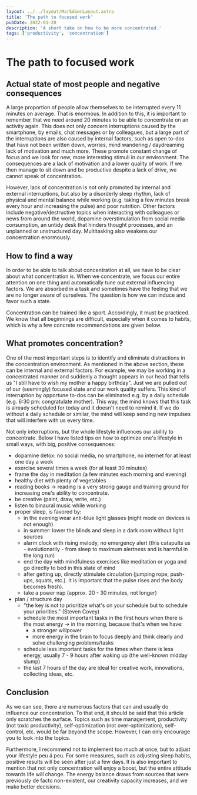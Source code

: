 ```yaml
---
layout: ../../layout/MarkdownLayout.astro
title: 'The path to focused work'
pubDate: 2022-01-20
description: 'A short take on how to be more concentrated.'
tags: ['productivity', 'concentration']
---
```


# The path to focused work

## Actual state of most people and negative consequences

A large proportion of people allow themselves to be interrupted every 11 minutes on average. That is enormous. In addition to this, it is important to remember that we need around 20 minutes to be able to concentrate on an activity again. This does not only concern interruptions caused by the smartphone, by emails, chat messages or by colleagues, but a large part of the interruptions are also caused by internal factors, such as open to-dos that have not been written down, worries, mind wandering / daydreaming lack of motivation and much more. These promote constant change of focus and we look for new, more interesting stimuli in our environment. The consequences are a lack of motivation and a lower quality of work. If we then manage to sit down and be productive despite a lack of drive, we cannot speak of concentration.

However, lack of concentration is not only promoted by internal and external interruptions, but also by a disorderly sleep rhythm, lack of physical and mental balance while working (e.g. taking a few minutes break every hour and increasing the pulse) and poor nutrition. Other factors include negative/destructive topics when interacting with colleagues or news from around the world, dopamine overstimulation from social media consumption, an untidy desk that hinders thought processes, and an unplanned or unstructured day. Multitasking also weakens our concentration enormously.

## How to find a way

In order to be able to talk about concentration at all, we have to be clear about what concentration is. When we concentrate, we focus our entire attention on one thing and automatically tune out external influencing factors. We are absorbed in a task and sometimes have the feeling that we are no longer aware of ourselves. The question is how we can induce and favor such a state.

Concentration can be trained like a sport. Accordingly, it must be practiced. We know that all beginnings are difficult, especially when it comes to habits, which is why a few concrete recommendations are given below.

## What promotes concentration?

One of the most important steps is to identify and eliminate distractions in the concentration environment. As mentioned in the above section, these can be internal and external factors. For example, we may be working in a concentrated manner and suddenly a thought appears in our head that tells us "I still have to wish my mother a happy birthday". Just we are pulled out of our (seemingly) focused state and our work quality suffers. This kind of interruption by opportune to-dos can be eliminated e.g. by a daily schedule (e.g. 6:30 pm: congratulate mother). This way, the mind knows that this task is already scheduled for today and it doesn't need to remind it. If we do without a daily schedule or similar, the mind will keep sending new impulses that will interfere with us every time.

Not only interruptions, but the whole lifestyle influences our ability to concentrate. Below I have listed tips on how to optimize one's lifestyle in small ways, with big, positive consequences:

- dopamine detox: no social media, no smartphone, no internet for at least one day a week
- exercise several times a week (for at least 30 minutes)
- frame the day in meditation (a few minutes each morning and evening)
- healthy diet with plenty of vegetables
- reading books -> reading is a very strong gauge and training ground for increasing one's ability to concentrate.
- be creative (paint, draw, write, etc.)
- listen to binaural music while working
- proper sleep, is favored by:
  - in the evening wear anti-blue light glasses (night mode on devices is not enough)
  - in summer: lower the blinds and sleep in a dark room without light sources
  - alarm clock with rising melody, no emergency alert (this catapults us - evolutionarily - from sleep to maximum alertness and is harmful in the long run)
  - end the day with mindfulness exercises like meditation or yoga and go directly to bed in this state of mind
  - after getting up, directly stimulate circulation (jumping rope, push-ups, squats, etc.). It is important that the pulse rises and the body becomes fresh).
  - take a power nap (approx. 20 - 30 minutes, not longer)
- plan / structure day
  - "the key is not to prioritize what's on your schedule but to schedule your priorities." (Steven Covey)
  - schedule the most important tasks in the first hours when there is the most energy -> in the morning, because that's when we have:
    - a stronger willpower
    - more energy in the brain to focus deeply and think clearly and solve challenging problems/tasks
  - schedule less important tasks for the times when there is less energy, usually 7 - 9 hours after waking up (the well-known midday slump)
  - the last 7 hours of the day are ideal for creative work, innovations, collecting ideas, etc.

## Conclusion

As we can see, there are numerous factors that can and usually do influence our concentration. To that end, it should be said that this article only scratches the surface. Topics such as time management, productivity (not toxic productivity), self-optimization (not over-optimization), self-control, etc. would be far beyond the scope. However, I can only encourage you to look into the topics.

Furthermore, I recommend not to implement too much at once, but to adjust your lifestyle peu á peu. For some measures, such as adjusting sleep habits, positive results will be seen after just a few days. It is also important to mention that not only concentration will enjoy a boost, but the entire attitude towards life will change. The energy balance draws from sources that were previously de facto non-existent, our creativity capacity increases, and we make better decisions.
